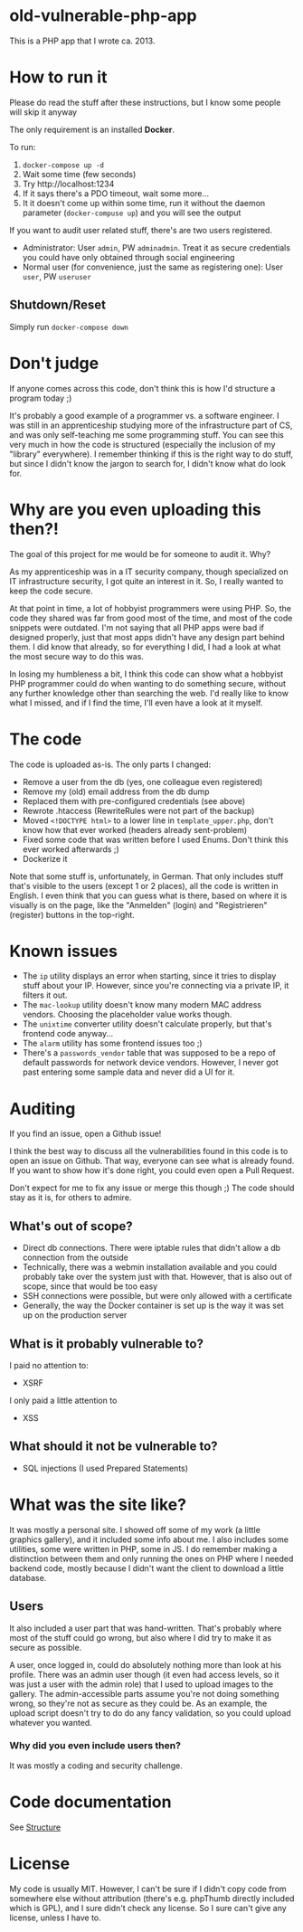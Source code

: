 # old-vulnerable-php-app

This is a PHP app that I wrote ca. 2013.

# How to run it

Please do read the stuff after these instructions, but I know some people will skip it anyway

The only requirement is an installed **Docker**.

To run:

1. `docker-compose up -d`
2. Wait some time (few seconds)
3. Try http://localhost:1234
4. If it says there's a PDO timeout, wait some more...
5. It it doesn't come up within some time, run it without the daemon parameter (`docker-compuse up`) and you will see the output

If you want to audit user related stuff, there's are two users registered.

* Administrator: User `admin`, PW `adminadmin`. Treat it as secure credentials you could have only obtained through social engineering
* Normal user (for convenience, just the same as registering one): User `user`, PW `useruser`

## Shutdown/Reset

Simply run `docker-compose down`

# Don't judge

If anyone comes across this code, don't think this is how I'd structure a program today ;)

It's probably a good example of a programmer vs. a software engineer. I was still in an apprenticeship studying more of the infrastructure part of CS, and was only self-teaching me some programming stuff. You can see this very much in how the code is structured (especially the inclusion of my "library" everywhere). I remember thinking if this is the right way to do stuff, but since I didn't know the jargon to search for, I didn't know what do look for.

# Why are you even uploading this then?!

The goal of this project for me would be for someone to audit it. Why?

As my apprenticeship was in a IT security company, though specialized on IT infrastructure security, I got quite an interest in it. So, I really wanted to keep the code secure.

At that point in time, a lot of hobbyist programmers were using PHP. So, the code they shared was far from good most of the time, and most of the code snippets were outdated. I'm not saying that all PHP apps were bad if designed properly, just that most apps didn't have any design part behind them. I did know that already, so for everything I did, I had a look at what the most secure way to do this was.

In losing my humbleness a bit, I think this code can show what a hobbyist PHP programmer could do when wanting to do something secure, without any further knowledge other than searching the web. I'd really like to know what I missed, and if I find the time, I'll even have a look at it myself.

# The code

The code is uploaded as-is. The only parts I changed:

* Remove a user from the db (yes, one colleague even registered)
* Remove my (old) email address from the db dump
* Replaced them with pre-configured credentials (see above) 
* Rewrote .htaccess (RewriteRules were not part of the backup)
* Moved `<!DOCTYPE html>` to a lower line in `template_upper.php`, don't know how that ever worked (headers already sent-problem)
* Fixed some code that was written before I used Enums. Don't think this ever worked afterwards ;)
* Dockerize it




Note that some stuff is, unfortunately, in German. That only includes stuff that's visible to the users (except 1 or 2 places), all the code is written in English. I even think that you can guess what is there, based on where it is visually is on the page, like the "Anmelden" (login) and "Registrieren" (register) buttons in the top-right.

# Known issues

* The `ip` utility displays an error when starting, since it tries to display stuff about your IP. However, since you're connecting via a private IP, it filters it out.
* The `mac-lookup` utility doesn't know many modern MAC address vendors. Choosing the placeholder value works though.
* The `unixtime` converter utility doesn't calculate properly, but that's frontend code anyway...
* The `alarm` utility has some frontend issues too ;)
* There's a `passwords_vendor` table that was supposed to be a repo of default passwords for network device vendors. However, I never got past entering some sample data and never did a UI for it.

# Auditing

If you find an issue, open a Github issue!

I think the best way to discuss all the vulnerabilities found in this code is to open an issue on Github. That way, everyone can see what is already found. If you want to show how it's done right, you could even open a Pull Request.

Don't expect for me to fix any issue or merge this though ;) The code should stay as it is, for others to admire.

## What's out of scope?

* Direct db connections. There were iptable rules that didn't allow a db connection from the outside
* Technically, there was a webmin installation available and you could probably take over the system just with that. However, that is also out of scope, since that would be too easy
* SSH connections were possible, but were only allowed with a certificate
* Generally, the way the Docker container is set up is the way it was set up on the production server

## What is it probably vulnerable to?

I paid no attention to:

* XSRF

I only paid a little attention to

* XSS

## What should it not be vulnerable to?

* SQL injections (I used Prepared Statements)

# What was the site like?

It was mostly a personal site. I showed off some of my work (a little graphics gallery), and it included some info about me. I also includes some utilities, some were written in PHP, some in JS. I do remember making a distinction between them and only running the ones on PHP where I needed backend code, mostly because I didn't want the client to download a little database.

## Users

It also included a user part that was hand-written. That's probably where most of the stuff could go wrong, but also where I did try to make it as secure as possible.

A user, once logged in, could do absolutely nothing more than look at his profile. There was an admin user though (it even had access levels, so it was just a user with the admin role) that I used to upload images to the gallery. The admin-accessible parts assume you're not doing something wrong, so they're not as secure as they could be. As an example, the upload script doesn't try to do do any fancy validation, so you could upload whatever you wanted.

### Why did you even include users then?

It was mostly a coding and security challenge.

# Code documentation

See [Structure](structure.md)

# License

My code is usually MIT. However, I can't be sure if I didn't copy code from somewhere else without attribution (there's e.g. phpThumb directly included which is GPL), and I sure didn't check any license. So I sure can't give any license, unless I have to.
